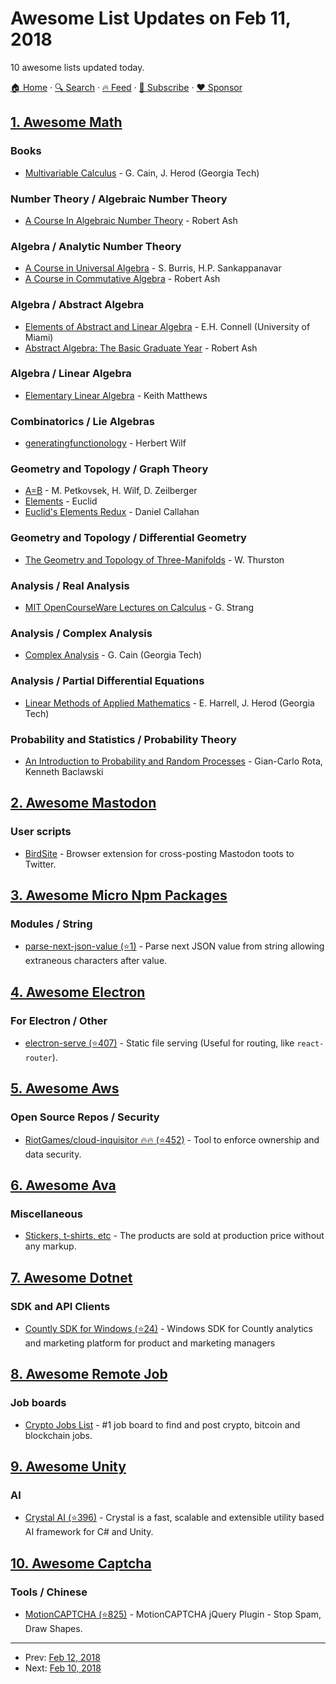 # Awesome List Updates on Feb 11, 2018

10 awesome lists updated today.

[🏠 Home](/README.md) · [🔍 Search](https://www.trackawesomelist.com/search/) · [🔥 Feed](https://www.trackawesomelist.com/rss.xml) · [📮 Subscribe](https://trackawesomelist.us17.list-manage.com/subscribe?u=d2f0117aa829c83a63ec63c2f&id=36a103854c) · [❤️  Sponsor](https://github.com/sponsors/theowenyoung)



## [1. Awesome Math](/content/rossant/awesome-math/README.md)

### Books

*   [Multivariable Calculus](http://people.math.gatech.edu/%7Ecain/notes/calculus.html) - G. Cain, J. Herod (Georgia Tech)

### Number Theory / Algebraic Number Theory

*   [A Course In Algebraic Number Theory](http://www.math.uiuc.edu/~r-ash/ANT.html) - Robert Ash

### Algebra / Analytic Number Theory

*   [A Course in Universal Algebra](http://www.math.uwaterloo.ca/~snburris/htdocs/ualg.html) - S. Burris, H.P. Sankappanavar
*   [A Course in Commutative Algebra](https://faculty.math.illinois.edu/~r-ash/ComAlg.html) - Robert Ash

### Algebra / Abstract Algebra

*   [Elements of Abstract and Linear Algebra](http://www.math.miami.edu/~ec/book) - E.H. Connell (University of Miami)
*   [Abstract Algebra: The Basic Graduate Year](http://www.math.uiuc.edu/~r-ash/Algebra.html) - Robert Ash

### Algebra / Linear Algebra

*   [Elementary Linear Algebra](http://www.numbertheory.org/book/) - Keith Matthews

### Combinatorics / Lie Algebras

*   [generatingfunctionology](http://www.math.upenn.edu/~wilf/DownldGF.html) - Herbert Wilf

### Geometry and Topology / Graph Theory

*   [A=B](https://www.math.upenn.edu/~wilf/AeqB.html) - M. Petkovsek, H. Wilf, D. Zeilberger
*   [Elements](http://aleph0.clarku.edu/~djoyce/java/elements/toc.html) - Euclid
*   [Euclid's Elements Redux](http://starrhorse.com/euclid/) - Daniel Callahan

### Geometry and Topology / Differential Geometry

*   [The Geometry and Topology of Three-Manifolds](http://msri.org/publications/books/gt3m/) - W. Thurston

### Analysis / Real Analysis

*   [MIT OpenCourseWare Lectures on Calculus](https://ocw.mit.edu/resources/res-18-001-calculus-online-textbook-spring-2005/textbook/) - G. Strang

### Analysis / Complex Analysis

*   [Complex Analysis](http://people.math.gatech.edu/%7Ecain/winter99/complex.html) - G. Cain (Georgia Tech)

### Analysis / Partial Differential Equations

*   [Linear Methods of Applied Mathematics](http://www.mathphysics.com/pde/) - E. Harrell, J. Herod (Georgia Tech)

### Probability and Statistics / Probability Theory

*   [An Introduction to Probability and Random Processes](http://www.ellerman.org/Davids-Stuff/Maths/Rota-Baclawski-Prob-Theory-79.pdf) - Gian-Carlo Rota, Kenneth Baclawski

## [2. Awesome Mastodon](/content/tleb/awesome-mastodon/README.md)

### User scripts

*   [BirdSite](https://gitlab.com/pmorinerie/birdsite) - Browser extension for cross-posting Mastodon toots to Twitter.

## [3. Awesome Micro Npm Packages](/content/parro-it/awesome-micro-npm-packages/README.md)

### Modules / String

*   [parse-next-json-value (⭐1)](https://github.com/ErikOnBike/parse-next-json-value) - Parse next JSON value from string allowing extraneous characters after value.

## [4. Awesome Electron](/content/sindresorhus/awesome-electron/README.md)

### For Electron / Other

*   [electron-serve (⭐407)](https://github.com/sindresorhus/electron-serve) - Static file serving (Useful for routing, like `react-router`).

## [5. Awesome Aws](/content/donnemartin/awesome-aws/README.md)

### Open Source Repos / Security

*   [RiotGames/cloud-inquisitor :fire::fire: (⭐452)](https://github.com/RiotGames/cloud-inquisitor) - Tool to enforce ownership and data security.

## [6. Awesome Ava](/content/avajs/awesome-ava/README.md)

### Miscellaneous

*   [Stickers, t-shirts, etc](https://www.redbubble.com/people/sindresorhus/works/30330590-ava-logo) - The products are sold at production price without any markup.

## [7. Awesome Dotnet](/content/quozd/awesome-dotnet/README.md)

### SDK and API Clients

*   [Countly SDK for Windows (⭐24)](https://github.com/Countly/countly-sdk-windows/) - Windows SDK for Countly analytics and marketing platform for product and marketing managers

## [8. Awesome Remote Job](/content/lukasz-madon/awesome-remote-job/README.md)

### Job boards

*   [Crypto Jobs List](https://cryptojobslist.com/remote) - #1 job board to find and post crypto, bitcoin and blockchain jobs.

## [9. Awesome Unity](/content/RyanNielson/awesome-unity/README.md)

### AI

*   [Crystal AI (⭐396)](https://github.com/igiagkiozis/CrystalAI) - Crystal is a fast, scalable and extensible utility based AI framework for C# and Unity.

## [10. Awesome Captcha](/content/ZYSzys/awesome-captcha/README.md)

### Tools / Chinese

*   [MotionCAPTCHA (⭐825)](https://github.com/wjcrowcroft/MotionCAPTCHA) - MotionCAPTCHA jQuery Plugin - Stop Spam, Draw Shapes.

---

- Prev: [Feb 12, 2018](/content/2018/02/12/README.md)
- Next: [Feb 10, 2018](/content/2018/02/10/README.md)